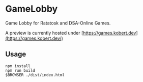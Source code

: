# GameLobby
Game Lobby for Ratatosk and DSA-Online Games.

A preview is currently hosted under [https://games.kobert.dev](https://games.kobert.dev/)

## Usage

```
npm install
npm run build
$BROWSER ./dist/index.html
```

